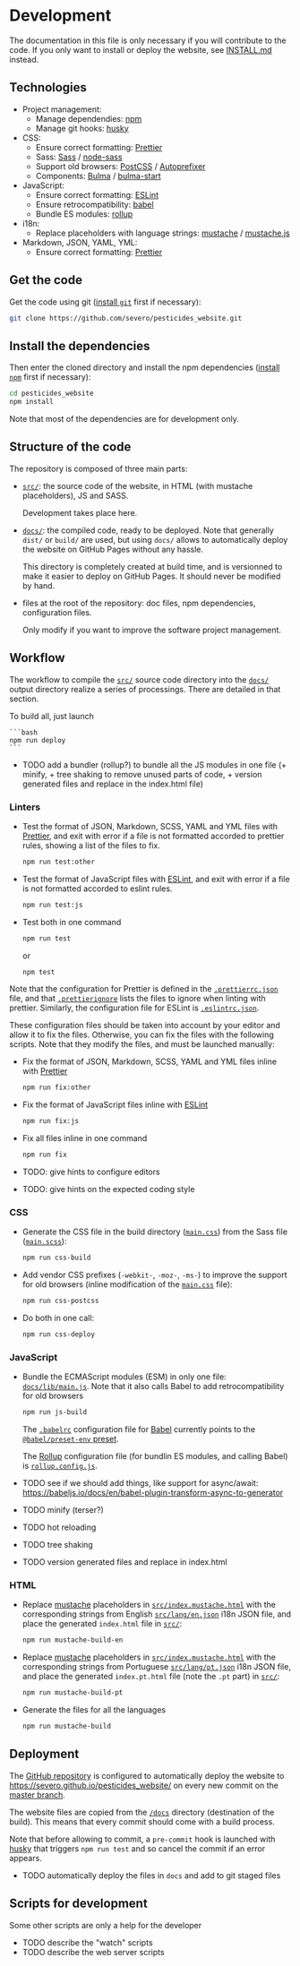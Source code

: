 # Development

The documentation in this file is only necessary if you will contribute to the
code. If you only want to install or deploy the website, see
[INSTALL.md](./INSTALL.md) instead.

## Technologies

- Project management:
  - Manage dependendies: [npm](https://www.npmjs.com/)
  - Manage git hooks: [husky](https://github.com/typicode/husky)
- CSS:
  - Ensure correct formatting: [Prettier](https://prettier.io/)
  - Sass: [Sass](http://sass-lang.com/) /
    [node-sass](https://www.npmjs.com/package/node-sass)
  - Support old browsers: [PostCSS](https://postcss.org/) /
    [Autoprefixer](https://github.com/postcss/autoprefixer)
  - Components: [Bulma](https://bulma.io/) /
    [bulma-start](https://www.npmjs.com/package/bulma-start)
- JavaScript:
  - Ensure correct formatting: [ESLint](https://eslint.org/)
  - Ensure retrocompatibility: [babel](https://babeljs.io/)
  - Bundle ES modules: [rollup](https://rollupjs.org)
- i18n:
  - Replace placeholders with language strings:
    [mustache](https://mustache.github.io/) /
    [mustache.js](https://github.com/janl/mustache.js)
- Markdown, JSON, YAML, YML:
  - Ensure correct formatting: [Prettier](https://prettier.io/)

## Get the code

Get the code using git ([install `git`](https://git-scm.com/downloads) first if
necessary):

```bash
git clone https://github.com/severo/pesticides_website.git
```

## Install the dependencies

Then enter the cloned directory and install the npm dependencies
([install `npm`](https://www.npmjs.com/get-npm) first if necessary):

```bash
cd pesticides_website
npm install
```

Note that most of the dependencies are for development only.

## Structure of the code

The repository is composed of three main parts:

- [`src/`](./src): the source code of the website, in HTML (with mustache
  placeholders), JS and SASS.

  Development takes place here.

- [`docs/`](./docs): the compiled code, ready to be deployed. Note that
  generally `dist/` or `build/` are used, but using `docs/` allows to
  automatically deploy the website on GitHub Pages without any hassle.

  This directory is completely created at build time, and is versionned to make
  it easier to deploy on GitHub Pages. It should never be modified by hand.

- files at the root of the repository: doc files, npm dependencies,
  configuration files.

  Only modify if you want to improve the software project management.

## Workflow

The workflow to compile the [`src/`](./src) source code directory into the
[`docs/`](./docs) output directory realize a series of processings. There are
detailed in that section.

To build all, just launch

    ```bash
    npm run deploy
    ```

- TODO add a bundler (rollup?) to bundle all the JS modules in one file (+
  minify, + tree shaking to remove unused parts of code, + version generated
  files and replace in the index.html file)

### Linters

- Test the format of JSON, Markdown, SCSS, YAML and YML files with
  [Prettier](https://prettier.io/), and exit with error if a file is not
  formatted accorded to prettier rules, showing a list of the files to fix.

  ```bash
  npm run test:other
  ```

- Test the format of JavaScript files with [ESLint](https://eslint.org/), and
  exit with error if a file is not formatted accorded to eslint rules.

  ```bash
  npm run test:js
  ```

- Test both in one command

  ```bash
  npm run test
  ```

  or

  ```bash
  npm test
  ```

Note that the configuration for Prettier is defined in the
[`.prettierrc.json`](.prettierrc.json) file, and that
[`.prettierignore`](.prettierignore) lists the files to ignore when linting with
prettier. Similarly, the configuration file for ESLint is
[`.eslintrc.json`](.eslintrc.json).

These configuration files should be taken into account by your editor and allow
it to fix the files. Otherwise, you can fix the files with the following
scripts. Note that they modify the files, and must be launched manually:

- Fix the format of JSON, Markdown, SCSS, YAML and YML files inline with
  [Prettier](https://prettier.io/)

  ```bash
  npm run fix:other
  ```

- Fix the format of JavaScript files inline with [ESLint](https://eslint.org/)

  ```bash
  npm run fix:js
  ```

- Fix all files inline in one command

  ```bash
  npm run fix
  ```

- TODO: give hints to configure editors
- TODO: give hints on the expected coding style

### CSS

- Generate the CSS file in the build directory
  ([`main.css`](./docs/css/main.css)) from the Sass file
  ([`main.scss`](./src/_sass/main.scss)):


    ```bash
    npm run css-build
    ```

- Add vendor CSS prefixes (`-webkit-`, `-moz-`, `-ms-`) to improve the support
  for old browsers (inline modification of the [`main.css`](./docs/css/main.css)
  file):

  ```bash
  npm run css-postcss
  ```

- Do both in one call:

  ```bash
  npm run css-deploy
  ```

### JavaScript

- Bundle the ECMAScript modules (ESM) in only one file:
  [`docs/lib/main.js`](./docs/lib/main.js). Note that it also calls Babel to add
  retrocompatibility for old browsers

  ```bash
  npm run js-build
  ```

  The [`.babelrc`](./src/.babelrc) configuration file for
  [Babel](https://babeljs.io) currently points to the
  [`@babel/preset-env` preset](https://babeljs.io/docs/en/babel-preset-env).

  The [Rollup](https://rollupjs.org) configuration file (for bundlin ES modules,
  and calling Babel) is [`rollup.config.js`](./rollup.config.js).

- TODO see if we should add things, like support for async/await:
  https://babeljs.io/docs/en/babel-plugin-transform-async-to-generator
- TODO minify (terser?)
- TODO hot reloading
- TODO tree shaking
- TODO version generated files and replace in index.html

### HTML

- Replace [mustache](https://mustache.github.io/) placeholders in
  [`src/index.mustache.html`](./src/index.mustache.html) with the corresponding
  strings from English [`src/lang/en.json`](./src/lang/en.json) i18n JSON file,
  and place the generated `index.html` file in [`src/`](./src):

  ```bash
  npm run mustache-build-en
  ```

- Replace [mustache](https://mustache.github.io/) placeholders in
  [`src/index.mustache.html`](./src/index.mustache.html) with the corresponding
  strings from Portuguese [`src/lang/pt.json`](./src/lang/pt.json) i18n JSON
  file, and place the generated `index.pt.html` file (note the `.pt` part) in
  [`src/`](./src):

  ```bash
  npm run mustache-build-pt
  ```

- Generate the files for all the languages

  ```bash
  npm run mustache-build
  ```

## Deployment

The [GitHub repository](https://github.com/severo/pesticides_website/) is
configured to automatically deploy the website to
https://severo.github.io/pesticides_website/ on every new commit on the
[master branch](https://github.com/severo/pesticides_website/tree/master).

The website files are copied from the
[`/docs`](https://github.com/severo/pesticides_website/tree/master/docs)
directory (destination of the build). This means that every commit should come
with a build process.

Note that before allowing to commit, a `pre-commit` hook is launched with
[husky](https://github.com/typicode/husky) that triggers `npm run test` and so
cancel the commit if an error appears.

- TODO automatically deploy the files in `docs` and add to git staged files

## Scripts for development

Some other scripts are only a help for the developer

- TODO describe the "watch" scripts
- TODO describe the web server scripts
